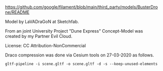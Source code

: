 https://github.com/google/filament/blob/main/third_party/models/BusterDrone/README

Model by LaVADraGoN at Sketchfab.

From an joint University Project "Dune Express" Concept-Model was created by my Partner Evil Cloud.

License: CC Attribution-NonCommercial

Draco compression was done via Cesium tools on 27-03-2020 as follows.

    gltf-pipeline -i scene.gltf -o scene.gltf -d -s --keep-unused-elements
